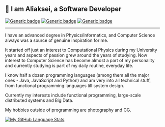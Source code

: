 👋 I am Aliaksei, a Software Developer
---

[![Generic badge](https://img.shields.io/badge/Name-Aliaksei%20Kaliutau-blue.svg)](https://github.com/akalu)
[![Generic badge](https://img.shields.io/badge/Pronouns-he/him-blue.svg)](https://pronoun.is/he)
[![Generic badge](https://img.shields.io/badge/Contact%20me-click%20here-blue.svg)](mailto:k5771k@gmail.com)

---

I have an advanced degree in Physics/Informatics, and Computer Science always was a source of genuine inspiration for me. 

It started off just an interest to Computational Physics during my University years and aspects of passion grew around the years of studying. Now interest to Computer Science has become almost a part of my personality and currently studying is part of my daily routine, everyday life.

I know half a dozen programming languages (among them all the major ones - Java, JavaScript and Python) and am very into all technical stuff, from functional programming languages till system design.

Currently my interests include functional programming, large-scale distributed systems and Big Data.

My hobbies outside of programming are photography and CG.  

[![My GitHub Language Stats](https://github-readme-stats.vercel.app/api/top-langs/?username=akalu&langs_count=4&theme=tokyonight&hide=css,c%2B%2B,TypeScript,Makefile,HTML)]()
